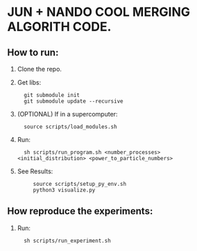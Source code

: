 # JUN + NANDO COOL MERGING ALGORITH CODE.

## How to run:

1. Clone the repo.
2. Get libs:

         git submodule init
         git submodule update --recursive

3. (OPTIONAL) If in a supercomputer:

         source scripts/load_modules.sh
4. Run:

         sh scripts/run_program.sh <number_processes> <initial_distribution> <power_to_particle_numbers>

5. See Results:

            source scripts/setup_py_env.sh
            python3 visualize.py

## How reproduce the experiments:

1. Run:

         sh scripts/run_experiment.sh 
